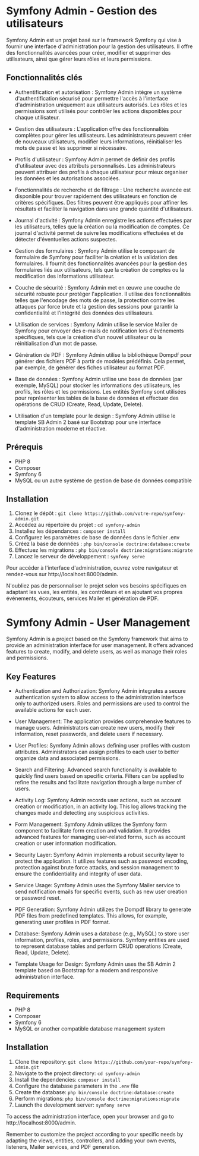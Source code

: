 # Symfony Admin - Gestion des utilisateurs

Symfony Admin est un projet basé sur le framework Symfony qui vise à fournir une interface d'administration pour la gestion des utilisateurs. Il offre des fonctionnalités avancées pour créer, modifier et supprimer des utilisateurs, ainsi que gérer leurs rôles et leurs permissions.

## Fonctionnalités clés

- Authentification et autorisation : Symfony Admin intègre un système d'authentification sécurisé pour permettre l'accès à l'interface d'administration uniquement aux utilisateurs autorisés. Les rôles et les permissions sont utilisés pour contrôler les actions disponibles pour chaque utilisateur.

- Gestion des utilisateurs : L'application offre des fonctionnalités complètes pour gérer les utilisateurs. Les administrateurs peuvent créer de nouveaux utilisateurs, modifier leurs informations, réinitialiser les mots de passe et les supprimer si nécessaire.

- Profils d'utilisateur : Symfony Admin permet de définir des profils d'utilisateur avec des attributs personnalisés. Les administrateurs peuvent attribuer des profils à chaque utilisateur pour mieux organiser les données et les autorisations associées.

- Fonctionnalités de recherche et de filtrage : Une recherche avancée est disponible pour trouver rapidement des utilisateurs en fonction de critères spécifiques. Des filtres peuvent être appliqués pour affiner les résultats et faciliter la navigation dans une grande quantité d'utilisateurs.

- Journal d'activité : Symfony Admin enregistre les actions effectuées par les utilisateurs, telles que la création ou la modification de comptes. Ce journal d'activité permet de suivre les modifications effectuées et de détecter d'éventuelles actions suspectes.

- Gestion des formulaires : Symfony Admin utilise le composant de formulaire de Symfony pour faciliter la création et la validation des formulaires. Il fournit des fonctionnalités avancées pour la gestion des formulaires liés aux utilisateurs, tels que la création de comptes ou la modification des informations utilisateur.

- Couche de sécurité : Symfony Admin met en œuvre une couche de sécurité robuste pour protéger l'application. Il utilise des fonctionnalités telles que l'encodage des mots de passe, la protection contre les attaques par force brute et la gestion des sessions pour garantir la confidentialité et l'intégrité des données des utilisateurs.

- Utilisation de services : Symfony Admin utilise le service Mailer de Symfony pour envoyer des e-mails de notification lors d'événements spécifiques, tels que la création d'un nouvel utilisateur ou la réinitialisation d'un mot de passe.

- Génération de PDF : Symfony Admin utilise la bibliothèque Dompdf pour générer des fichiers PDF à partir de modèles prédéfinis. Cela permet, par exemple, de générer des fiches utilisateur au format PDF.

- Base de données : Symfony Admin utilise une base de données (par exemple, MySQL) pour stocker les informations des utilisateurs, les profils, les rôles et les permissions. Les entités Symfony sont utilisées pour représenter les tables de la base de données et effectuer des opérations de CRUD (Create, Read, Update, Delete).

- Utilisation d'un template pour le design : Symfony Admin utilise le template SB Admin 2 basé sur Bootstrap pour une interface d'administration moderne et réactive.

## Prérequis

- PHP 8
- Composer
- Symfony 6
- MySQL ou un autre système de gestion de base de données compatible

## Installation

1. Clonez le dépôt : `git clone https://github.com/votre-repo/symfony-admin.git`
2. Accédez au répertoire du projet : `cd symfony-admin`
3. Installez les dépendances : `composer install`
4. Configurez les paramètres de base de données dans le fichier .env
5. Créez la base de données : `php bin/console doctrine:database:create`
6. Effectuez les migrations : `php bin/console doctrine:migrations:migrate`
7. Lancez le serveur de développement : `symfony serve`

Pour accéder à l'interface d'administration, ouvrez votre navigateur et rendez-vous sur http://localhost:8000/admin.

N'oubliez pas de personnaliser le projet selon vos besoins spécifiques en adaptant les vues, les entités, les contrôleurs et en ajoutant vos propres événements, écouteurs, services Mailer et génération de PDF.
# Symfony Admin - User Management

Symfony Admin is a project based on the Symfony framework that aims to provide an administration interface for user management. It offers advanced features to create, modify, and delete users, as well as manage their roles and permissions.

## Key Features

- Authentication and Authorization: Symfony Admin integrates a secure authentication system to allow access to the administration interface only to authorized users. Roles and permissions are used to control the available actions for each user.

- User Management: The application provides comprehensive features to manage users. Administrators can create new users, modify their information, reset passwords, and delete users if necessary.

- User Profiles: Symfony Admin allows defining user profiles with custom attributes. Administrators can assign profiles to each user to better organize data and associated permissions.

- Search and Filtering: Advanced search functionality is available to quickly find users based on specific criteria. Filters can be applied to refine the results and facilitate navigation through a large number of users.

- Activity Log: Symfony Admin records user actions, such as account creation or modification, in an activity log. This log allows tracking the changes made and detecting any suspicious activities.

- Form Management: Symfony Admin utilizes the Symfony form component to facilitate form creation and validation. It provides advanced features for managing user-related forms, such as account creation or user information modification.

- Security Layer: Symfony Admin implements a robust security layer to protect the application. It utilizes features such as password encoding, protection against brute force attacks, and session management to ensure the confidentiality and integrity of user data.

- Service Usage: Symfony Admin uses the Symfony Mailer service to send notification emails for specific events, such as new user creation or password reset.

- PDF Generation: Symfony Admin utilizes the Dompdf library to generate PDF files from predefined templates. This allows, for example, generating user profiles in PDF format.

- Database: Symfony Admin uses a database (e.g., MySQL) to store user information, profiles, roles, and permissions. Symfony entities are used to represent database tables and perform CRUD operations (Create, Read, Update, Delete).

- Template Usage for Design: Symfony Admin uses the SB Admin 2 template based on Bootstrap for a modern and responsive administration interface.

## Requirements

- PHP 8
- Composer
- Symfony 6
- MySQL or another compatible database management system

## Installation

1. Clone the repository: `git clone https://github.com/your-repo/symfony-admin.git`
2. Navigate to the project directory: `cd symfony-admin`
3. Install the dependencies: `composer install`
4. Configure the database parameters in the `.env` file
5. Create the database: `php bin/console doctrine:database:create`
6. Perform migrations: `php bin/console doctrine:migrations:migrate`
7. Launch the development server: `symfony serve`

To access the administration interface, open your browser and go to http://localhost:8000/admin.

Remember to customize the project according to your specific needs by adapting the views, entities, controllers, and adding your own events, listeners, Mailer services, and PDF generation.
